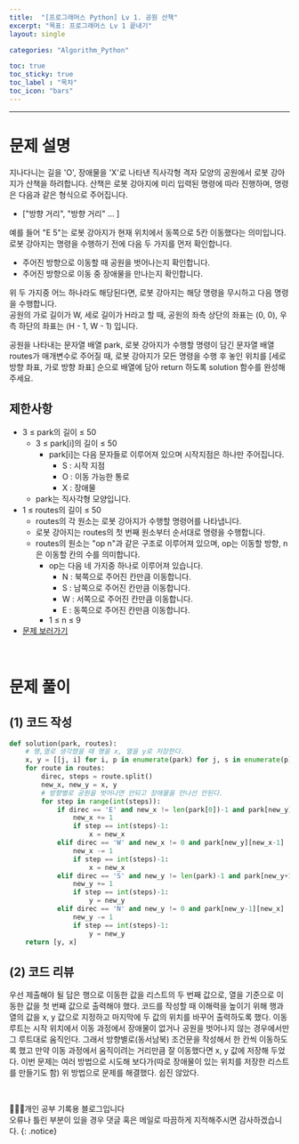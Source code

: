 ```yaml
---
title:  "[프로그래머스 Python] Lv 1. 공원 산책"
excerpt: "목표: 프로그래머스 Lv 1 끝내기"
layout: single

categories: "Algorithm_Python"

toc: true
toc_sticky: true
toc_label : "목차"
toc_icon: "bars"
---
```


***

# 문제 설명
지나다니는 길을 'O', 장애물을 'X'로 나타낸 직사각형 격자 모양의 공원에서 로봇 강아지가 산책을 하려합니다. 산책은 로봇 강아지에 미리 입력된 명령에 따라 진행하며, 명령은 다음과 같은 형식으로 주어집니다.
- ["방향 거리", "방향 거리" … ]

예를 들어 "E 5"는 로봇 강아지가 현재 위치에서 동쪽으로 5칸 이동했다는 의미입니다. 로봇 강아지는 명령을 수행하기 전에 다음 두 가지를 먼저 확인합니다.
- 주어진 방향으로 이동할 때 공원을 벗어나는지 확인합니다.
- 주어진 방향으로 이동 중 장애물을 만나는지 확인합니다.

위 두 가지중 어느 하나라도 해당된다면, 로봇 강아지는 해당 명령을 무시하고 다음 명령을 수행합니다.<br>
공원의 가로 길이가 W, 세로 길이가 H라고 할 때, 공원의 좌측 상단의 좌표는 (0, 0), 우측 하단의 좌표는 (H - 1, W - 1) 입니다.

공원을 나타내는 문자열 배열 park, 로봇 강아지가 수행할 명령이 담긴 문자열 배열 routes가 매개변수로 주어질 때, 로봇 강아지가 모든 명령을 수행 후 놓인 위치를 [세로 방향 좌표, 가로 방향 좌표] 순으로 배열에 담아 return 하도록 solution 함수를 완성해주세요.

## 제한사항
- 3 ≤ park의 길이 ≤ 50
  - 3 ≤ park[i]의 길이 ≤ 50
    - park[i]는 다음 문자들로 이루어져 있으며 시작지점은 하나만 주어집니다.
      - S : 시작 지점
      - O : 이동 가능한 통로
      - X : 장애물
  - park는 직사각형 모양입니다.
- 1 ≤ routes의 길이 ≤ 50
  - routes의 각 원소는 로봇 강아지가 수행할 명령어를 나타냅니다.
  - 로봇 강아지는 routes의 첫 번째 원소부터 순서대로 명령을 수행합니다.
  - routes의 원소는 "op n"과 같은 구조로 이루어져 있으며, op는 이동할 방향, n은 이동할 칸의 수를 의미합니다.
    - op는 다음 네 가지중 하나로 이루어져 있습니다.
      - N : 북쪽으로 주어진 칸만큼 이동합니다.
      - S : 남쪽으로 주어진 칸만큼 이동합니다.
      - W : 서쪽으로 주어진 칸만큼 이동합니다.
      - E : 동쪽으로 주어진 칸만큼 이동합니다.
    - 1 ≤ n ≤ 9
- [문제 보러가기](https://school.programmers.co.kr/learn/courses/30/lessons/172928)

<br>

# 문제 풀이
## (1) 코드 작성
```python
def solution(park, routes):
    # 행,열로 생각했을 때 행을 x, 열을 y로 저장한다.
    x, y = [[j, i] for i, p in enumerate(park) for j, s in enumerate(p) if s == 'S'][0]
    for route in routes:
        direc, steps = route.split()
        new_x, new_y = x, y
        # 방향별로 공원을 벗어나면 안되고 장애물을 만나선 안된다.
        for step in range(int(steps)):
            if direc == 'E' and new_x != len(park[0])-1 and park[new_y][new_x+1] != 'X':
                new_x += 1
                if step == int(steps)-1:
                    x = new_x
            elif direc == 'W' and new_x != 0 and park[new_y][new_x-1] != 'X':
                new_x -= 1
                if step == int(steps)-1:
                    x = new_x
            elif direc == 'S' and new_y != len(park)-1 and park[new_y+1][new_x] != 'X':
                new_y += 1
                if step == int(steps)-1:
                    y = new_y
            elif direc == 'N' and new_y != 0 and park[new_y-1][new_x] != 'X':
                new_y -= 1
                if step == int(steps)-1:
                    y = new_y
    return [y, x]
```

## (2) 코드 리뷰
우선 제출해야 될 답은 행으로 이동한 값을 리스트의 두 번째 값으로, 열을 기준으로 이동한 값을 첫 번째 값으로 출력해야 했다. 코드를 작성할 때 이해력을 높이기 위해 행과 열의 값을 x, y 값으로 지정하고 마지막에 두 값의 위치를 바꾸어 출력하도록 했다. 이동 루트는 시작 위치에서 이동 과정에서 장애물이 없거나 공원을 벗어나지 않는 경우에서만 그 루트대로 움직인다. 그래서 방향별로(동서남북) 조건문을 작성해서 한 칸씩 이동하도록 했고 만약 이동 과정에서 움직이려는 거리만큼 잘 이동했다면 x, y 값에 저장해 두었다. 이번 문제는 여러 방법으로 시도해 보다가(따로 장애물이 있는 위치를 저장한 리스트를 만들기도 함) 위 방법으로 문제를 해결했다. 쉽진 않았다.

<br>

👩🏻‍💻개인 공부 기록용 블로그입니다
<br>오류나 틀린 부분이 있을 경우 댓글 혹은 메일로 따끔하게 지적해주시면 감사하겠습니다.
{: .notice}
